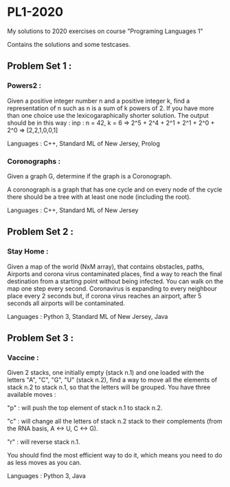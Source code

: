 # PL1-2020
My solutions to 2020 exercises on course "Programing Languages 1"

Contains the solutions and some testcases.

## Problem Set 1 :

### Powers2 :

Given a positive integer number n and a positive integer k, find a representation of n such as n is a sum of k powers of 2. If you have more than one choice use the lexicogaraphically shorter solution.
The output should be in this way :
inp : n = 42, k = 6 => 2^5 + 2^4 + 2^1 + 2^1 + 2^0 + 2^0 => [2,2,1,0,0,1]

Languages : C++, Standard ML of New Jersey, Prolog

### Coronographs :

Given a graph G, determine if the graph is a Coronograph.

A coronograph is a graph that has one cycle and on every node of the cycle there should be a tree with at least one node (including the root).

Languages : C++, Standard ML of New Jersey

## Problem Set 2 :

### Stay Home :

Given a map of the world (NxM array), that contains obstacles, paths, Airports and corona virus contaminated places, find a way to reach the final destination from a starting point without being infected. You can walk on the map one step every second. Coronavirus is expanding to every neighbour place every 2 seconds but, if corona virus reaches an airport, after 5 seconds all airports will be contaminated. 

Languages : Python 3, Standard ML of New Jersey, Java

## Problem Set 3 :

### Vaccine :

Given 2 stacks, one initially empty (stack n.1) and one loaded with the letters "A", "C", "G", "U" (stack n.2), find a way to move all the elements of stack n.2 to stack n.1, so that the letters will be grouped. You have three available moves :

"p" : will push the top element of stack n.1 to stack n.2.

"c" : will change all the letters of stack n.2 stack to their complements (from the RNA basis, A <-> U, C <-> G).

"r" : will reverse stack n.1.

You should find the most efficient way to do it, which means you need to do as less moves as you can. 

Languages : Python 3, Java
